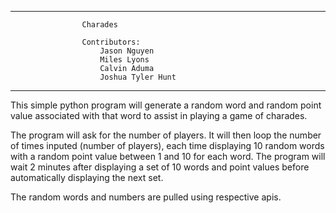 **************************************************************
                    Charades

                    Contributors:
                        Jason Nguyen
                        Miles Lyons
                        Calvin Aduma
                        Joshua Tyler Hunt

**************************************************************

This simple python program will generate a random word and random point value associated with that word to assist in playing a game of charades.

The program will ask for the number of players. It will then loop the number of times inputed (number of players), each time displaying 10 random words with a random point value between 1 and 10 for each word. The program will wait 2 minutes after displaying a set of 10 words and point values before automatically displaying the next set.

The random words and numbers are pulled using respective apis.
